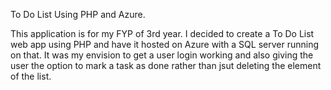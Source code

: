 To Do List Using PHP and Azure.

This application is for my FYP of 3rd year. I decided to create a To Do List web app using PHP and have it hosted on Azure with a SQL server running on that. It was my envision to get a user login working and also giving the user the option to mark a task as done rather than jsut deleting the element of the list.
